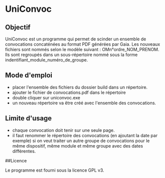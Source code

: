 # UniConvoc


## Objectif

UniConvoc est un programme qui permet de scinder un ensemble de convocations concaténées au format PDF générées par Gaia.
Les nouveaux fichiers sont nommés selon le modèle suivant : OMn°ordre_NOM_PRENOM. Ils sont regroupés dans un sous-répertoire nommé sous la forme indentifiant_module_numéro_de_groupe.

## Mode d'emploi

* placer l'ensemble des fichiers du dossier build dans un répertoire.
* ajouter le fichier de convocations.pdf dans le répertoire
* double cliquer sur uniconvoc.exe
* un nouveau répertoire va être créé avec l'ensemble des convocations.

## Limite d'usage 

* chaque convocation doit tenir sur une seule page.
* il faut renommer le répertoire des convocations (en ajoutant la date par exemple) si on veut traiter un autre groupe de convocations pour le même dispositif, même module et même groupe avec des dates différentes.

##Licence

Le programme est fourni sous la licence GPL v3.

